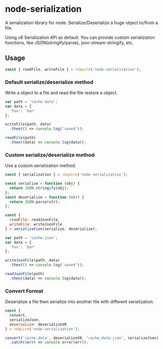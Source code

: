 # node-serialization
A serialization library for node. Serialize/Deserialize a huge object to/from a file.

Using v8 Serialization API as default.
You can provide custom serialization functions, like JSON(stringify/parse), json-stream-stringify, etc.


## Usage

```js
const { readFile, writeFile } = require('node-serialization');
```

### Default serialize/deserialize method
Write a object to a file and read the file restore a object.
```js
var path = 'cache.data';
var data = {
  'foo': 'bar'
};

writeFile(path, data)
  .then(() => console.log('saved'));

readFile(path)
  .then((data) => console.log(data));
```

### Custom serialize/deserialize method
Use a custom serialization method.
```js
const { serialization } = require('node-serialization');

const serialize = function (obj) {
  return JSON.stringify(obj);
};
const deserialize = function (str) {
  return JSON.parse(str);
};

const {
  readFile: readJsonFile,
  writeFile: writeJsonFile
} = serialization(serialize, deserialize);

var path = 'cache.json';
var data = {
  'foo': 'bar'
};

writeJsonFile(path, data)
  .then(() => console.log('saved'));

readJsonFile(path)
  .then((data) => console.log(data));
```

### Convert Format
Deserialize a file then serialize into another file with different serialization.
```js
const {
  convert,
  serializeJson,
  deserialize: deserializeV8
} = require('node-serialization');

convert('cache.data', deserializeV8, 'cache.data.json', serializeJson)
  .catch((err) => console.error(err));
```
